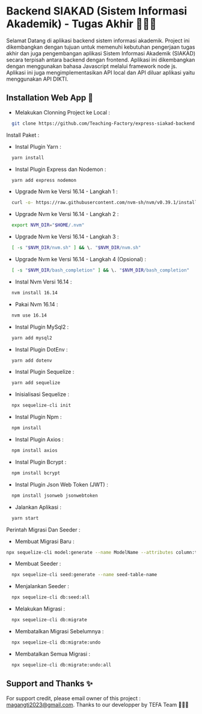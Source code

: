 
# Backend SIAKAD (Sistem Informasi Akademik) - Tugas Akhir 🧑🏻‍🎓

Selamat Datang di aplikasi backend sistem informasi akademik. Project ini dikembangkan dengan tujuan untuk memenuhi kebutuhan pengerjaan tugas akhir dan juga pengembangan aplikasi Sistem Informasi Akademik (SIAKAD) secara terpisah antara backend dengan frontend. Aplikasi ini dikembangkan dengan menggunakan bahasa Javascript melalui framework node js. Aplikasi ini juga mengimplementasikan API local dan API diluar aplikasi yaitu menggunakan API DIKTI. 


## Installation Web App 📌

- Melakukan Clonning Project ke Local :
```bash
  git clone https://github.com/Teaching-Factory/express-siakad-backend

```

Install Paket :
- Instal Plugin Yarn :
```bash
  yarn install

```
- Instal Plugin Express dan Nodemon :
```bash
  yarn add express nodemon

```
- Upgrade Nvm ke Versi 16.14 - Langkah 1 :
```bash
  curl -o- https://raw.githubusercontent.com/nvm-sh/nvm/v0.39.1/install.sh | bash

```
- Upgrade Nvm ke Versi 16.14 - Langkah 2 : 
```bash
  export NVM_DIR="$HOME/.nvm"

```
- Upgrade Nvm ke Versi 16.14 - Langkah 3 : 
```bash
  [ -s "$NVM_DIR/nvm.sh" ] && \. "$NVM_DIR/nvm.sh"

```
- Upgrade Nvm ke Versi 16.14 - Langkah 4 (Opsional) : 
```bash
  [ -s "$NVM_DIR/bash_completion" ] && \. "$NVM_DIR/bash_completion"

```
- Instal Nvm Versi 16.14 : 
```bash
  nvm install 16.14

```
- Pakai Nvm 16.14 : 
```bash
  nvm use 16.14

```
- Instal Plugin MySql2 : 
```bash
  yarn add mysql2

```
- Instal Plugin DotEnv : 
```bash
  yarn add dotenv 

```
- Instal Plugin Sequelize : 
```bash
  yarn add sequelize 

```
- Inisialisasi Sequelize : 
```bash
  npx sequelize-cli init

```
- Instal Plugin Npm : 
```bash
  npm install

```
- Instal Plugin Axios : 
```bash
  npm install axios

```
- Instal Plugin Bcrypt : 
```bash
  npm install bcrypt

```
- Instal Plugin Json Web Token (JWT) : 
```bash
  npm install jsonweb jsonwebtoken 

```
- Jalankan Aplikasi : 
```bash
  yarn start

```
Perintah Migrasi Dan Seeder :
- Membuat Migrasi Baru :
```bash
npx sequelize-cli model:generate --name ModelName --attributes column:type_data,column:type_data

```
- Membuat Seeder :
```bash
  npx sequelize-cli seed:generate --name seed-table-name

```
- Menjalankan Seeder :
```bash
  npx sequelize-cli db:seed:all

```
- Melakukan Migrasi :
```bash
  npx sequelize-cli db:migrate

```
- Membatalkan Migrasi Sebelumnya :
```bash
  npx sequelize-cli db:migrate:undo

```
- Membatalkan Semua Migrasi :
```bash
  npx sequelize-cli db:migrate:undo:all

```
## Support and Thanks ✨

For support credit, please email owner of this project : magangti2023@gmail.com. Thanks to our developper by TEFA Team 🎉🎉🎉

